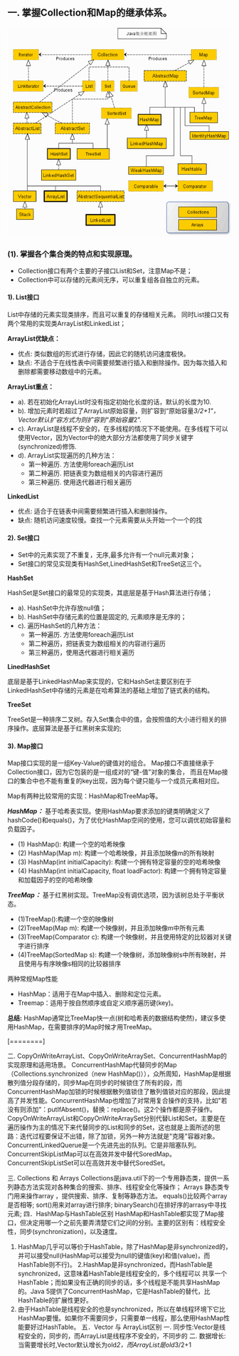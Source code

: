 ## 一. 掌握Collection和Map的继承体系。
![集合类](../../sources/part1/collection.png "集合类")

### (1). 掌握各个集合类的特点和实现原理。
- Collection接口有两个主要的子接口List和Set，注意Map不是；
- Collection中可以存储的元素间无序，可以重复组各自独立的元素。

#### 1). List接口
List中存储的元素实现类排序，而且可以重复的存储相关元素。
同时List接口又有两个常用的实现类ArrayList和LinkedList；

**ArrayList优缺点：**
- 优点: 类似数组的形式进行存储，因此它的随机访问速度极快。
- 缺点: 不适合于在线性表中间需要频繁进行插入和删除操作。因为每次插入和删除都需要移动数组中的元素。

**ArrayList重点：**
+ a). 若在初始化ArrayList时没有指定初始化长度的话，默认的长度为10.    
+ b). 增加元素时若超过了ArrayList原始容量，则扩容到“原始容量*3/2+1"，Vector默认扩容方式为则扩容到“原始容量*2”.
+ c). ArrayList是线程不安全的，在多线程的情况下不能使用。在多线程下可以使用Vector，因为Vector中的绝大部分方法都使用了同步关键字(synchronized)修饰.
+ d). ArrayList实现遍历的几种方法：
    - 第一种遍历. 方法使用foreach遍历List
    - 第二种遍历. 把链表变为数组相关的内容进行遍历
    - 第三种遍历. 使用迭代器进行相关遍历
 
**LinkedList**
- 优点: 适合于在链表中间需要频繁进行插入和删除操作。
- 缺点: 随机访问速度较慢。查找一个元素需要从头开始一个一个的找
 
#### 2). Set接口
- Set中的元素实现了不重复，无序,最多允许有一个null元素对象；
- Set接口的常见实现类有HashSet,LinedHashSet和TreeSet这三个。

**HashSet**

HashSet是Set接口的最常见的实现类，其底层是基于Hash算法进行存储；
- a). HashSet中允许存放null值；
- b). HashSet中存储元素的位置是固定的, 元素顺序是无序的；
- c). 遍历HashSet的几种方法：
    - 第一种遍历. 方法使用foreach遍历List
    - 第二种遍历，把链表变为数组相关的内容进行遍历
    - 第三种遍历，使用迭代器进行相关遍历
 
**LinedHashSet**

底层是基于LinkedHashMap来实现的，它和HashSet主要区别在于LinkedHashSet中存储的元素是在哈希算法的基础上增加了链式表的结构。       
 
**TreeSet**

TreeSet是一种排序二叉树。存入Set集合中的值，会按照值的大小进行相关的排序操作。底层算法是基于红黑树来实现的;
 
#### 3). Map接口

Map接口实现的是一组Key-Value的键值对的组合。 
Map接口不直接继承于Collection接口，因为它包装的是一组成对的“键-值”对象的集合，
而且在Map接口的集合中也不能有重复的key出现，因为每个键只能与一个成员元素相对应。

Map有两种比较常用的实现：HashMap和TreeMap等。

***HashMap：*** 基于哈希表实现。使用HashMap要求添加的键类明确定义了hashCode()和equals()，为了优化HashMap空间的使用，您可以调优初始容量和负载因子。
+ (1) HashMap(): 构建一个空的哈希映像
+ (2) HashMap(Map m): 构建一个哈希映像，并且添加映像m的所有映射
+ (3) HashMap(int initialCapacity): 构建一个拥有特定容量的空的哈希映像
+ (4) HashMap(int initialCapacity, float loadFactor): 构建一个拥有特定容量和加载因子的空的哈希映像
    
***TreeMap：*** 基于红黑树实现。TreeMap没有调优选项，因为该树总处于平衡状态。
+ (1)TreeMap():构建一个空的映像树
+ (2)TreeMap(Map m): 构建一个映像树，并且添加映像m中所有元素
+ (3)TreeMap(Comparator c): 构建一个映像树，并且使用特定的比较器对关键字进行排序
+ (4)TreeMap(SortedMap s): 构建一个映像树，添加映像树s中所有映射，并且使用与有序映像s相同的比较器排序
 
两种常规Map性能
- HashMap：适用于在Map中插入、删除和定位元素。
- Treemap：适用于按自然顺序或自定义顺序遍历键(key)。
 
**总结:**
HashMap通常比TreeMap快一点(树和哈希表的数据结构使然)，建议多使用HashMap，在需要排序的Map时候才用TreeMap。

[========]

二. CopyOnWriteArrayList、CopyOnWriteArraySet、ConcurrentHashMap的实现原理和适用场景。
ConcurrentHashMap代替同步的Map（Collections.synchronized（new HashMap()）），众所周知，HashMap是根据散列值分段存储的，同步Map在同步的时候锁住了所有的段，而ConcurrentHashMap加锁的时候根据散列值锁住了散列值锁对应的那段，因此提高了并发性能。ConcurrentHashMap也增加了对常用复合操作的支持，比如"若没有则添加"：putIfAbsent()，替换：replace()。这2个操作都是原子操作。
	CopyOnWriteArrayList和CopyOnWriteArraySet分别代替List和Set，主要是在遍历操作为主的情况下来代替同步的List和同步的Set，这也就是上面所述的思路：迭代过程要保证不出错，除了加锁，另外一种方法就是"克隆"容器对象。
ConcurrentLinkedQuerue是一个先进先出的队列。它是非阻塞队列。
ConcurrentSkipListMap可以在高效并发中替代SoredMap。
ConcurrentSkipListSet可以在高效并发中替代SoredSet。
 
三. Collections 和 Arrays
Collections是java.util下的一个专用静态类，提供一系列静态方法实现对各种集合的搜索、排序、线程安全化等操作；
Arrays 静态类专门用来操作array ，提供搜索、排序、复制等静态方法。
equals()比较两个array是否相等; sort()用来对array进行排序; binarySearch()在排好序的arrasy中寻找元素;
四．HashMap与HashTable区别
HashMap和HashTable都实现了Map接口，但决定用哪一个之前先要弄清楚它们之间的分别。主要的区别有：线程安全性，同步(synchronization)，以及速度。
1. HashMap几乎可以等价于HashTable，除了HashMap是非synchronized的，并可以接受null(HashMap可以接受为null的键值(key)和值(value)，而HashTable则不行)。
2.HashMap是非synchronized，而HashTable是synchronized，这意味着HashTable是线程安全的，多个线程可以 共享一个HashTable；而如果没有正确的同步的话，多个线程是不能共享HashMap的。Java 5提供了ConcurrentHashMap，它是HashTable的替代，比HashTable的扩展性更好。
3. 由于HashTable是线程安全的也是synchronized，所以在单线程环境下它比HashMap要慢。如果你不需要同步，只需要单一线程，那么使用HashMap性能要好过HashTable。
五．Vector 与 ArrayList区别
一. 同步性:Vector是线程安全的，同步的，而ArrayList是线程序不安全的，不同步的 
二. 数据增长:当需要增长时,Vector默认增长为old*2，而ArrayList是old*3/2+1 